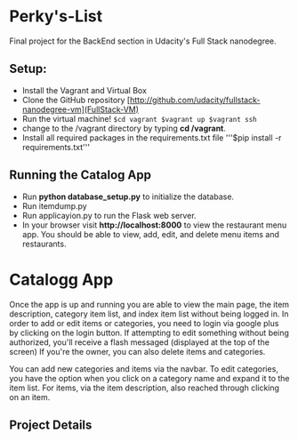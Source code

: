 # Perky's-List
Final project for the BackEnd section in Udacity's Full Stack nanodegree.

## Setup:
- Install the Vagrant and Virtual Box
- Clone the GitHub repository [http://github.com/udacity/fullstack-nanodegree-vm](FullStack-VM)
- Run the virtual machine!
`$cd vagrant
$vagrant up
$vagrant ssh
`
-   change to the /vagrant directory by typing **cd /vagrant**.
- Install all required packages in the requirements.txt file
'''$pip install -r requirements.txt'''


## Running the Catalog App
- Run **python database_setup.py** to initialize the database.
- Run itemdump.py
- Run applicayion.py to run the Flask web server.
- In your browser visit **http://localhost:8000** to view the restaurant menu app.
  You should be able to view, add, edit, and delete menu items and restaurants.

# Catalogg App
Once the app is up and running you are able to view the main page, the item
description, category item list, and index item list without being logged in.
In order to add or edit items or categories, you need to login via google plus
by clicking on the login button. If attempting to edit something without being
authorized, you'll receive a flash messaged (displayed at the top of the screen)
If you're the owner, you can also delete items and categories.

You can add new categories and items via the navbar. To edit categories, you
have the option when you click on a category name and expand it to the item list.
For items, via the item description, also reached through clicking on an item.


## Project Details
